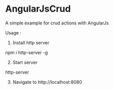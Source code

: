 # AngularJsCrud
A simple example for crud actions with AngularJs

Usage : 
1. Install http server

npm i http-server -g

2. Start server 

http-server

3. Navigate to http://localhost:8080
